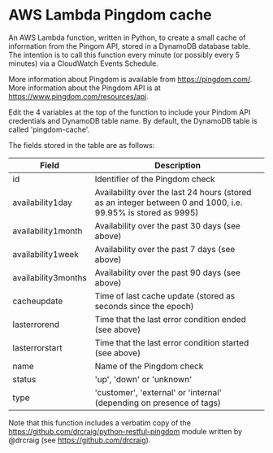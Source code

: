 # AWS Lambda Pingdom cache

An AWS Lambda function, written in Python, to create a small cache of information from the Pingom API, stored in a DynamoDB database table. The intention is to call this function every minute (or possibly every 5 minutes) via a CloudWatch Events Schedule.

More information about Pingdom is available from https://pingdom.com/. More information about the Pingdom API is at https://www.pingdom.com/resources/api.

Edit the 4 variables at the top of the function to include your Pindom API credentials and DynamoDB table name. By default, the DynamoDB table is called 'pingdom-cache'.

The fields stored in the table are as follows:

| Field | Description |
|-------|-------------|
| id | Identifier of the Pingdom check |
| availability1day | Availability over the last 24 hours (stored as an integer between 0 and 1000, i.e. 99.95% is stored as 9995) |
| availability1month | Availability over the past 30 days (see above) |
| availability1week | Availability over the past 7 days (see above) |
| availability3months | Availability over the past 90 days (see above) |
| cacheupdate | Time of last cache update (stored as seconds since the epoch) |
| lasterrorend | Time that the last error condition ended (see above) |
| lasterrorstart | Time that the last error condition started (see above) |
| name | Name of the Pingdom check |
| status | 'up', 'down' or 'unknown' |
| type | 'customer', 'external' or 'internal' (depending on presence of tags) |

Note that this function includes a verbatim copy of the https://github.com/drcraig/python-restful-pingdom module written by @drcraig (see https://github.com/drcraig).
